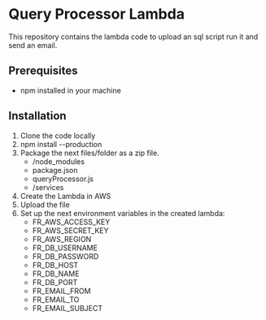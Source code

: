 # Query Processor Lambda
This repository contains the lambda code to upload an sql script run it and send an email.

## Prerequisites
* npm installed in your machine

## Installation
1. Clone the code locally
2. npm install --production
3. Package the next files/folder as a zip file.
    * /node_modules 
    * package.json
    * queryProcessor.js
    * /services
 4. Create the Lambda in AWS
 5. Upload the file
 6. Set up the next environment variables in the created lambda:
    * FR_AWS_ACCESS_KEY
    * FR_AWS_SECRET_KEY
    * FR_AWS_REGION
    * FR_DB_USERNAME
    * FR_DB_PASSWORD
    * FR_DB_HOST
    * FR_DB_NAME
    * FR_DB_PORT
    * FR_EMAIL_FROM
    * FR_EMAIL_TO
    * FR_EMAIL_SUBJECT

